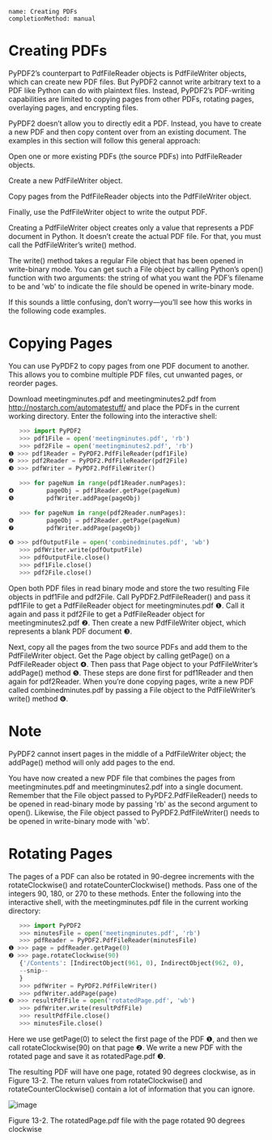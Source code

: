 ```ngMeta
name: Creating PDFs
completionMethod: manual
```
# Creating PDFs
PyPDF2’s counterpart to PdfFileReader objects is PdfFileWriter objects, which can create new PDF files. But PyPDF2 cannot write arbitrary text to a PDF like Python can do with plaintext files. Instead, PyPDF2’s PDF-writing capabilities are limited to copying pages from other PDFs, rotating pages, overlaying pages, and encrypting files.

PyPDF2 doesn’t allow you to directly edit a PDF. Instead, you have to create a new PDF and then copy content over from an existing document. The examples in this section will follow this general approach:

Open one or more existing PDFs (the source PDFs) into PdfFileReader objects.

Create a new PdfFileWriter object.

Copy pages from the PdfFileReader objects into the PdfFileWriter object.

Finally, use the PdfFileWriter object to write the output PDF.

Creating a PdfFileWriter object creates only a value that represents a PDF document in Python. It doesn’t create the actual PDF file. For that, you must call the PdfFileWriter’s write() method.

The write() method takes a regular File object that has been opened in write-binary mode. You can get such a File object by calling Python’s open() function with two arguments: the string of what you want the PDF’s filename to be and 'wb' to indicate the file should be opened in write-binary mode.

If this sounds a little confusing, don’t worry—you’ll see how this works in the following code examples.

# Copying Pages
You can use PyPDF2 to copy pages from one PDF document to another. This allows you to combine multiple PDF files, cut unwanted pages, or reorder pages.

Download meetingminutes.pdf and meetingminutes2.pdf from http://nostarch.com/automatestuff/ and place the PDFs in the current working directory. Enter the following into the interactive shell:

```python
   >>> import PyPDF2
   >>> pdf1File = open('meetingminutes.pdf', 'rb')
   >>> pdf2File = open('meetingminutes2.pdf', 'rb')
❶ >>> pdf1Reader = PyPDF2.PdfFileReader(pdf1File)
❷ >>> pdf2Reader = PyPDF2.PdfFileReader(pdf2File)
❸ >>> pdfWriter = PyPDF2.PdfFileWriter()

   >>> for pageNum in range(pdf1Reader.numPages):
❹         pageObj = pdf1Reader.getPage(pageNum)
❺         pdfWriter.addPage(pageObj)

   >>> for pageNum in range(pdf2Reader.numPages):
❻         pageObj = pdf2Reader.getPage(pageNum)
❼         pdfWriter.addPage(pageObj)

❽ >>> pdfOutputFile = open('combinedminutes.pdf', 'wb')
   >>> pdfWriter.write(pdfOutputFile)
   >>> pdfOutputFile.close()
   >>> pdf1File.close()
   >>> pdf2File.close()
```
Open both PDF files in read binary mode and store the two resulting File objects in pdf1File and pdf2File. Call PyPDF2.PdfFileReader() and pass it pdf1File to get a PdfFileReader object for meetingminutes.pdf ❶. Call it again and pass it pdf2File to get a PdfFileReader object for meetingminutes2.pdf ❷. Then create a new PdfFileWriter object, which represents a blank PDF document ❸.

Next, copy all the pages from the two source PDFs and add them to the PdfFileWriter object. Get the Page object by calling getPage() on a PdfFileReader object ❹. Then pass that Page object to your PdfFileWriter’s addPage() method ❺. These steps are done first for pdf1Reader and then again for pdf2Reader. When you’re done copying pages, write a new PDF called combinedminutes.pdf by passing a File object to the PdfFileWriter’s write() method ❻.

# Note
PyPDF2 cannot insert pages in the middle of a PdfFileWriter object; the addPage() method will only add pages to the end.

You have now created a new PDF file that combines the pages from meetingminutes.pdf and meetingminutes2.pdf into a single document. Remember that the File object passed to PyPDF2.PdfFileReader() needs to be opened in read-binary mode by passing 'rb' as the second argument to open(). Likewise, the File object passed to PyPDF2.PdfFileWriter() needs to be opened in write-binary mode with 'wb'.

# Rotating Pages
The pages of a PDF can also be rotated in 90-degree increments with the rotateClockwise() and rotateCounterClockwise() methods. Pass one of the integers 90, 180, or 270 to these methods. Enter the following into the interactive shell, with the meetingminutes.pdf file in the current working directory:

```python
   >>> import PyPDF2
   >>> minutesFile = open('meetingminutes.pdf', 'rb')
   >>> pdfReader = PyPDF2.PdfFileReader(minutesFile)
❶ >>> page = pdfReader.getPage(0)
❷ >>> page.rotateClockwise(90)
   {'/Contents': [IndirectObject(961, 0), IndirectObject(962, 0),
   --snip--
   }
   >>> pdfWriter = PyPDF2.PdfFileWriter()
   >>> pdfWriter.addPage(page)
❸ >>> resultPdfFile = open('rotatedPage.pdf', 'wb')
   >>> pdfWriter.write(resultPdfFile)
   >>> resultPdfFile.close()
   >>> minutesFile.close()
```
Here we use getPage(0) to select the first page of the PDF ❶, and then we call rotateClockwise(90) on that page ❷. We write a new PDF with the rotated page and save it as rotatedPage.pdf ❸.

The resulting PDF will have one page, rotated 90 degrees clockwise, as in Figure 13-2. The return values from rotateClockwise() and rotateCounterClockwise() contain a lot of information that you can ignore.

![image](assets/000104.jpg)

Figure 13-2. The rotatedPage.pdf file with the page rotated 90 degrees clockwise
